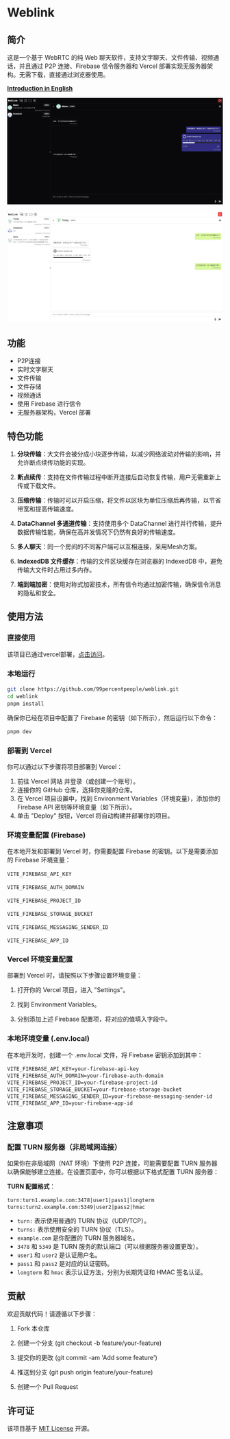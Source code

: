 # Weblink

## 简介

这是一个基于 WebRTC 的纯 Web 聊天软件，支持文字聊天、文件传输、视频通话，并且通过 P2P 连接、Firebase 信令服务器和 Vercel 部署实现无服务器架构。无需下载，直接通过浏览器使用。

[**Introduction in English**](README.md)

![Chat Example 1](screenshots/example_dark_cn.png)

![Chat Example 2](screenshots/example_light_cn.png)

## 功能

- P2P连接
- 实时文字聊天
- 文件传输
- 文件存储
- 视频通话
- 使用 Firebase 进行信令
- 无服务器架构，Vercel 部署

## 特色功能

1. **分块传输**：大文件会被分成小块逐步传输，以减少网络波动对传输的影响，并允许断点续传功能的实现。

2. **断点续传**：支持在文件传输过程中断开连接后自动恢复传输，用户无需重新上传或下载文件。

3. **压缩传输**：传输时可以开启压缩，将文件以区块为单位压缩后再传输，以节省带宽和提高传输速度。

4. **DataChannel 多通道传输**：支持使用多个 DataChannel 进行并行传输，提升数据传输性能，确保在高并发情况下仍然有良好的传输速度。

5. **多人聊天**：同一个房间的不同客户端可以互相连接，采用Mesh方案。

6. **IndexedDB 文件缓存**：传输的文件区块缓存在浏览器的 IndexedDB 中，避免传输大文件时占用过多内存。

7. **端到端加密**：使用对称式加密技术，所有信令均通过加密传输，确保信令消息的隐私和安全。

## 使用方法

### 直接使用

该项目已通过vercel部署，[点击访问](https://web1ink.vercel.app)。

### 本地运行

```bash
git clone https://github.com/99percentpeople/weblink.git
cd weblink
pnpm install
```

确保你已经在项目中配置了 Firebase 的密钥（如下所示），然后运行以下命令：

```bash
pnpm dev
```

### 部署到 Vercel

你可以通过以下步骤将项目部署到 Vercel：

1. 前往 Vercel 网站 并登录（或创建一个账号）。
2. 连接你的 GitHub 仓库，选择你克隆的仓库。
3. 在 Vercel 项目设置中，找到 Environment Variables（环境变量），添加你的 Firebase API 密钥等环境变量（如下所示）。
4. 单击 "Deploy" 按钮，Vercel 将自动构建并部署你的项目。

### 环境变量配置 (Firebase)

在本地开发和部署到 Vercel 时，你需要配置 Firebase 的密钥。以下是需要添加的 Firebase 环境变量：

`VITE_FIREBASE_API_KEY`

`VITE_FIREBASE_AUTH_DOMAIN`

`VITE_FIREBASE_PROJECT_ID`

`VITE_FIREBASE_STORAGE_BUCKET`

`VITE_FIREBASE_MESSAGING_SENDER_ID`

`VITE_FIREBASE_APP_ID`

### Vercel 环境变量配置

部署到 Vercel 时，请按照以下步骤设置环境变量：

1. 打开你的 Vercel 项目，进入 "Settings"。

2. 找到 Environment Variables。

3. 分别添加上述 Firebase 配置项，将对应的值填入字段中。

### 本地环境变量 (.env.local)

在本地开发时，创建一个 .env.local 文件，将 Firebase 密钥添加到其中：

```env
VITE_FIREBASE_API_KEY=your-firebase-api-key
VITE_FIREBASE_AUTH_DOMAIN=your-firebase-auth-domain
VITE_FIREBASE_PROJECT_ID=your-firebase-project-id
VITE_FIREBASE_STORAGE_BUCKET=your-firebase-storage-bucket
VITE_FIREBASE_MESSAGING_SENDER_ID=your-firebase-messaging-sender-id
VITE_FIREBASE_APP_ID=your-firebase-app-id
```

## 注意事项

### 配置 TURN 服务器（非局域网连接）

如果你在非局域网（NAT 环境）下使用 P2P 连接，可能需要配置 TURN 服务器以确保能够建立连接。在设置页面中，你可以根据以下格式配置 TURN 服务器：

**TURN 配置格式**：

```
turn:turn1.example.com:3478|user1|pass1|longterm
turns:turn2.example.com:5349|user2|pass2|hmac
```

- `turn:` 表示使用普通的 TURN 协议（UDP/TCP）。
- `turns:` 表示使用安全的 TURN 协议（TLS）。
- `example.com` 是你配置的 TURN 服务器域名。
- `3478` 和 `5349` 是 TURN 服务的默认端口（可以根据服务器设置更改）。
- `user1` 和 `user2` 是认证用户名。
- `pass1` 和 `pass2` 是对应的认证密码。
- `longterm` 和 `hmac` 表示认证方法，分别为长期凭证和 HMAC 签名认证。

## 贡献

欢迎贡献代码！请遵循以下步骤：

1. Fork 本仓库

2. 创建一个分支 (git checkout -b feature/your-feature)

3. 提交你的更改 (git commit -am 'Add some feature')

4. 推送到分支 (git push origin feature/your-feature)

5. 创建一个 Pull Request

## 许可证

该项目基于 [MIT License](LICENSE) 开源。
